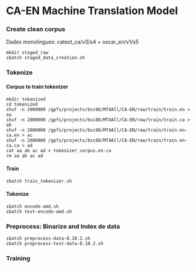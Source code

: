 # CA-EN Machine Translation Model



### Create clean corpus

Dades monolingues: catext_ca/v3/s4 + oscar_en/v1/s5
```
mkdir staged_raw
sbatch staged_data_creation.sh
```

### Tokenize

#### Corpus to train tokenizer

```
mkdir tokenized 
cd tokenized
shuf -n 2000000 /gpfs/projects/bsc88/MT4All/CA-EN/raw/train/train.en > aa
shuf -n 2000000 /gpfs/projects/bsc88/MT4All/CA-EN/raw/train/train.ca > ab
shuf -n 2000000 /gpfs/projects/bsc88/MT4All/CA-EN/raw/train/train.en-ca.en > ac
shuf -n 2000000 /gpfs/projects/bsc88/MT4All/CA-EN/raw/train/train.en-ca.ca > ad
cat aa ab ac ad > tokenizer_corpus.en-ca
rm aa ab ac ad
```

#### Train 
```
sbatch train_tokenizer.sh
```

#### Tokenize

```
sbatch encode-amd.sh
sbatch test-encode-amd.sh
```

### Preprocess: Binarize and Index de data

```
sbatch preprocess-data-0.10.2.sh
sbatch preprocess-test-data-0.10.2.sh
```

### Training




